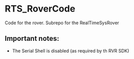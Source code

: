 # RTS_RoverCode
Code for the rover. Subrepo for the RealTimeSysRover

## Important notes:
- The Serial Shell is disabled (as required by th RVR SDK) 
